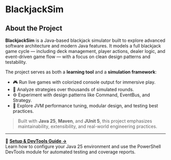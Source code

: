 # BlackjackSim

## About the Project

**BlackjackSim** is a Java-based blackjack simulator built to explore advanced software architecture and modern Java features. It models a full blackjack game cycle — including deck management, player actions, dealer logic, and event-driven game flow — with a focus on clean design patterns and testability.

The project serves as both a **learning tool** and a **simulation framework**:
- 🎮 Run live games with colorized console output for immersive play.
- 🧠 Analyze strategies over thousands of simulated rounds.
- ⚙️ Experiment with design patterns like Command, EventBus, and Strategy.
- 🚀 Explore JVM performance tuning, modular design, and testing best practices.

> Built with **Java 25**, **Maven**, and **JUnit 5**, this project emphasizes maintainability, extensibility, and real-world engineering practices.

---

📘 **[Setup & DevTools Guide →](./docs/SETUP.md)**  
Learn how to configure your Java 25 environment and use the PowerShell DevTools module for automated testing and coverage reports.
